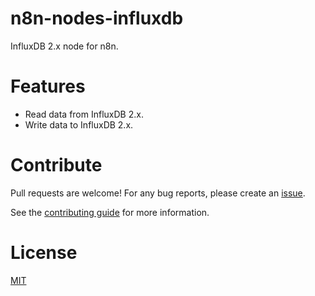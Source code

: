 # n8n-nodes-influxdb

InfluxDB 2.x node for n8n.

# Features

- Read data from InfluxDB 2.x.
- Write data to InfluxDB 2.x.

# Contribute

Pull requests are welcome! For any bug reports, please create
an [issue](https://github.com/naskio/n8n-nodes-influxdb/issues).

See the [contributing guide](./CONTRIBUTING.md) for more information.

# License

[MIT](./LICENSE)
